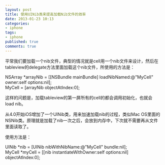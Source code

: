 ```yaml
---
layout: post
title: 使用UINib类来提高加载Nib文件的效率
date: 2013-01-23 10:13
categories:
- iphone
tags:
- iphone
published: true
comments: true
---
```

<p><p>平常我们要加载一个nib文件，典型的情况就是cell用一个nib文件来设计，然后在tableview的delegate方法里面加载这个nib文件，所使用的方法是：</p>
<p>NSArray *arrayNib = [[NSBundle mainBundle] loadNibNamed:@"MyCell" owner:self options:nil];<br />MyCell = [arrayNib objectAtIndex:0]; </p>
<p>这样的问题是，加载tableview的第一屏所有的cell的都会调用初始化，也就会load nib。</p>
<p>从4.0开始iOS增加了一个UINib类，用来加速加载nib的过程，类似Mac OS里面的NSNib类。原理就是加载了nib一次之后，会放到内存中，下次就不需要再从文件里面读取了。</p>
<p>使用方法是：</p>
<p>UINib *nib = [UINib nibWithNibName:@"MyCell" bundle:nil];<br />MyCell *myCell = [[nib instantiateWithOwner:self options:nil] objectAtIndex:0];</p></p>
